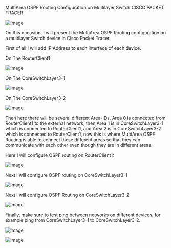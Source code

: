 MultiArea OSPF Routing Configuration on Multilayer Switch CISCO PACKET TRACER


![image](https://github.com/user-attachments/assets/fe68ee96-66cd-4908-a10b-a3bf8cfd028c)


On this occasion, I will present the MultiArea OSPF Routing configuration on a multilayer Switch device in Cisco Packet Tracer. 

First of all I will add IP Address to each interface of each device.

On The RouterClient1

![image](https://github.com/user-attachments/assets/30d5f498-36a9-4d89-9d6d-a292ab9e550a)

On The CoreSwitchLayer3-1

![image](https://github.com/user-attachments/assets/94daea52-db02-4361-abec-40e9301a9a35)

On The CoreSwitchLayer3-2

![image](https://github.com/user-attachments/assets/d2392cb6-8769-4856-9b69-70a22d75b343)

Then here there will be several different Area-IDs, Area 0 is connected from RouterClient1 to the external network, then Area 1 is in CoreSwitchLayer3-1 which is connected to RouterClient1, and Area 2 is in CoreSwitchLayer3-2 which is connected to RouterClient1, now this is where MultiArea OSPF Routing is able to connect these different areas so that they can communicate with each other even though they are in different areas.

Here I will configure OSPF routing on RouterClient1:

![image](https://github.com/user-attachments/assets/8057e3e3-e07c-4bb6-b0bd-8a87dd5750c7)

Next I will configure OSPF routing on CoreSwitchLayer3-1

![image](https://github.com/user-attachments/assets/4a125404-762a-4484-8ed7-7b224dac88ec)

Next I will configure OSPF Routing on CoreSwitchLayer3-2

![image](https://github.com/user-attachments/assets/c5d4f622-19b4-4764-9a03-e73053c0571f)

Finally, make sure to test ping between networks on different devices, for example ping from CoreSwitchLayer3-1 to CoreSwitchLayer3-2.

![image](https://github.com/user-attachments/assets/3efafd90-5842-496a-8813-4fe60f505114)

![image](https://github.com/user-attachments/assets/2e78c2bf-a235-42fc-a17e-dce956402f1a)

